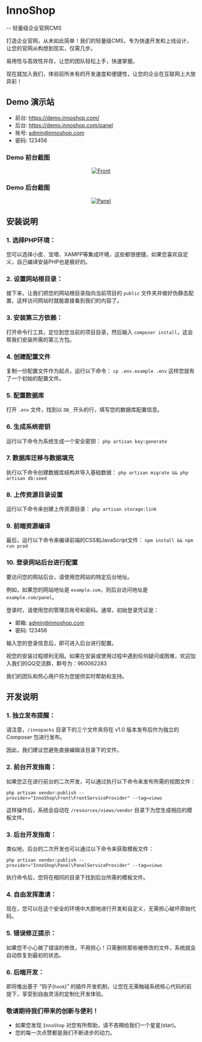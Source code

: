# InnoShop
-- 轻量级企业官网CMS

打造企业官网，从未如此简单！我们的轻量级CMS，专为快速开发和上线设计，让您的官网从构想到现实，仅需几步。

易用性与高效性并存，让您的团队轻松上手，快速掌握。

现在就加入我们，体验前所未有的开发速度和便捷性，让您的企业在互联网上大放异彩！

## Demo 演示站
- 前台: https://demo.innoshop.com/
- 后台: https://demo.innoshop.com/panel
- 账号: admin@innoshop.com
- 密码: 123456

### Demo 前台截图
<p align="center">
    <a href="https://www.innoshop.com" target="_blank">
        <img src="https://www.innoshop.cn/images/readme/front.jpg?" alt="Front">
    </a>
</p>

### Demo 后台截图
<p align="center">
    <a href="https://www.innoshop.com" target="_blank">
        <img src="https://www.innoshop.cn/images/readme/panel.jpg?" alt="Panel">
    </a>
</p>

## 安装说明
### 1. 选择PHP环境：
您可以选择小皮、宝塔、XAMPP等集成环境，这些都很便捷。如果您喜欢自定义，自己编译安装PHP也是极好的。

### 2. 设置网站根目录：
接下来，让我们把您的网站根目录指向当前项目的 `public` 文件夹并做好伪静态配置，这样访问网站时就能直接看到我们的内容了。

### 3. 安装第三方依赖：
打开命令行工具，定位到您当前的项目目录，然后输入 `composer install`，这会帮我们安装所需的第三方包。

### 4. 创建配置文件
复制一份配置文件作为起点，运行以下命令： `cp .env.example .env` 这样您就有了一个初始的配置文件。

### 5. 配置数据库
打开 `.env` 文件，找到以 `DB_` 开头的行，填写您的数据库配置信息。

### 6. 生成系统密钥
运行以下命令为系统生成一个安全密钥： `php artisan key:generate`

### 7. 数据库迁移与数据填充
执行以下命令创建数据库结构并导入基础数据： `php artisan migrate && php artisan db:seed`

### 8. 上传资源目录设置
运行以下命令来创建上传资源目录： `php artisan storage:link`

### 9. 前端资源编译
最后，运行以下命令来编译前端的CSS和JavaScript文件： `npm install && npm run prod`

### 10. 登录网站后台进行配置
要访问您的网站后台，请使用您网站的特定后台地址。

例如，如果您的网站地址是 `example.com`，则后台访问地址是 `example.com/panel`。

登录时，请使用您的管理员账号和密码。通常，初始登录凭证是：
- 邮箱: admin@innoshop.com
- 密码: 123456

输入您的登录信息后，即可进入后台进行配置。

祝您的安装过程顺利无阻。如果在安装或使用过程中遇到任何疑问或困难，欢迎加入我们的QQ交流群，群号为：960062283

我们的团队和热心用户将为您提供实时帮助和支持。


## 开发说明
### 1. 独立发布提醒：
请注意，`/innopacks` 目录下的三个文件夹将在 v1.0 版本发布后作为独立的 Composer 包进行发布。

因此，我们建议您避免直接编辑该目录下的文件。

### 2. 前台开发指南：
如果您正在进行前台的二次开发，可以通过执行以下命令来发布所需的视图文件：
```
php artisan vendor:publish --provider="InnoShop\Front\FrontServiceProvider" --tag=views
```
这样操作后，系统会自动在 `/resources/views/vendor` 目录下为您生成相应的模板文件。

### 3. 后台开发指南：
类似地，后台的二次开发也可以通过以下命令来获取模板文件：
```
php artisan vendor:publish --provider="InnoShop\Panel\PanelServiceProvider" --tag=views
```
执行命令后，您将在相同的目录下找到后台所需的模板文件。

### 4. 自由发挥邀请：
现在，您可以在这个安全的环境中大胆地进行开发和自定义，无需担心破坏原始代码。

### 5. 错误修正提示：
如果您不小心做了错误的修改，不用担心！只需删除那些被修改的文件，系统就会自动恢复到最初的状态。

### 6. 后端开发：
即将推出基于 “钩子(`hook`)” 的插件开发机制，让您在无需触碰系统核心代码的前提下，享受到自由灵活的定制化开发体验。

### 敬请期待我们带来的创新与便利！

- 如果您发现 `InnoShop` 对您有所帮助，请不吝赐给我们一个星星(star)。
- 您的每一次点赞都是我们不断进步的动力。